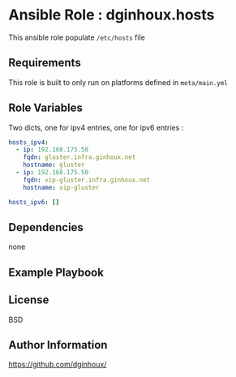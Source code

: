 Ansible Role : dginhoux.hosts
=========

This ansible role populate `/etc/hosts` file

Requirements
------------

This role is built to only run on platforms defined in `meta/main.yml`


Role Variables
--------------

Two dicts, one for ipv4 entries, one for ipv6 entries : 

```yaml
hosts_ipv4:
  - ip: 192.168.175.50
    fqdn: gluster.infra.ginhoux.net
    hostname: gluster
  - ip: 192.168.175.50
    fqdn: vip-gluster.infra.ginhoux.net
    hostname: vip-gluster

hosts_ipv6: []
```


Dependencies
------------

none


Example Playbook
----------------



License
-------

BSD


Author Information
------------------

https://github.com/dginhoux/
